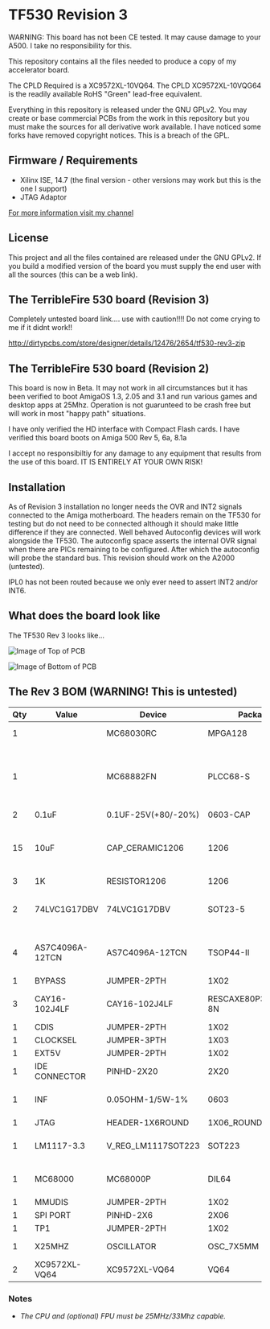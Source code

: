 # TF530 Revision 3

WARNING: This board has not been CE tested. It may cause damage to your A500. I take no responsibility for this. 

This repository contains all the files needed to produce a copy of my accelerator board.

The CPLD Required is a XC9572XL-10VQ64.  The CPLD XC9572XL-10VQG64 is the readily available RoHS "Green" lead-free equivalent.

Everything in this repository is released under the GNU GPLv2. You may create or base commercial PCBs from the work in this repository but you must make the sources for all derivative work available. I have noticed some forks have removed copyright notices. This is a breach of the GPL.

## Firmware / Requirements

  * Xilinx ISE, 14.7 (the final version - other versions may work but this is the one I support)
  * JTAG Adaptor

[For more information visit my channel](https://www.youtube.com/c/TerribleFire)

## License

This project and all the files contained are released under the GNU GPLv2. If you build a modified version of the board you must supply the end user with all the sources (this can be a web link).

## The TerribleFire 530 board (Revision 3)

Completely untested board link.... use with caution!!!! Do not come crying to me if it didnt work!!

http://dirtypcbs.com/store/designer/details/12476/2654/tf530-rev3-zip

## The TerribleFire 530 board (Revision 2)

This board is now in Beta. It may not work in all circumstances but it has been verified to boot AmigaOS 1.3, 2.05 and 3.1 and run various games and desktop apps at 25Mhz. Operation is not guarunteed to be crash free but will work in most "happy path" situations.

I have only verified the HD interface with Compact Flash cards.
I have verified this board boots on Amiga 500 Rev 5, 6a, 8.1a

I accept no responsibiltiy for any damage to any equipment that results from the use of this board. IT IS ENTIRELY AT YOUR OWN RISK!

## Installation

As of Revision 3 installation no longer needs the OVR and INT2 signals connected to the Amiga motherboard. The headers remain on the TF530 for testing but do not need to be connected although it should make little difference if they are connected. Well behaved Autoconfig devices will work alongside the TF530. The autoconfig space asserts the internal OVR signal when there are PICs remaining to be configured. After which the autoconfig will probe the standard bus. This revision should work on the A2000 (untested).

IPL0 has not been routed because we only ever need to assert INT2 and/or INT6.

## What does the board look like

The TF530 Rev 3 looks like...

![Image of Top of PCB](gerbers/tf530_rev3_top.png)

![Image of Bottom of PCB](gerbers/tf530_rev3_bottom.png)

## The Rev 3 BOM (WARNING! This is untested)

| Qty | Value           | Device             | Package              | Parts                                                            | Description                   |
|-----|-----------------|--------------------|----------------------|------------------------------------------------------------------|-------------------------------|
| 1   |                 | MC68030RC          | MPGA128              | IC1                                                              | 68030 PROCESSOR               |
| 1   |                 | MC68882FN          | PLCC68-S             | IC2                                                              | 68882 CO-PROCESSOR (FPU) + PLCC68 Thru Hole Socket |
| 2   | 0.1uF           | 0.1UF-25V(+80/-20%)| 0603-CAP             | C16, C17                                                         | CAP-00810                     |
| 15  | 10uF            | CAP_CERAMIC1206    | 1206                 | C1, C2, C3, C4, C5, C6, C7, C8, C9, C10, C11, C12, C13, C14, C15 | Ceramic Capacitors            |
| 3   | 1K              | RESISTOR1206       | 1206                 | R1, R2, R3                                                                  | Resistors                     |
| 2   | 74LVC1G17DBV    | 74LVC1G17DBV       | SOT23-5              | IC4, IC5                                                         | Single Schmitt-Trigger Buffer |
| 4   | AS7C4096A-12TCN | AS7C4096A-12TCN    | TSOP44-II            | IC6, IC7, IC8, IC9                                               | SRAM 512k x 8, 5V DO NOT USE ISSI Chips!!      |
| 1   | BYPASS          | JUMPER-2PTH        | 1X02                 | BYPASS                                                           | Jumper                        |
| 3   | CAY16-102J4LF   | CAY16-102J4LF      | RESCAXE80P320X160-8N | RN1, RN2, RN3                                                    | Res Thick Film Array 1K Ohm  |
| 1   | CDIS            | JUMPER-2PTH        | 1X02                 | JP5                                                              | Jumper                        |
| 1   | CLOCKSEL        | JUMPER-3PTH        | 1X03                 | JP1                                                              | Jumper                        |
| 1   | EXT5V           | JUMPER-2PTH        | 1X02                 | PWR1                                                             | Jumper                        |
| 1   | IDE CONNECTOR   | PINHD-2X20         | 2X20                 | IDECONNECTOR                                                     | PIN HEADER                    |
| 1   | INF             | 0.05OHM-1/5W-1%    | 0603                 | RCLKLOAD                                                         | Not Required - Experimental   |
| 1   | JTAG            | HEADER-1X6ROUND    | 1X06_ROUND           | JTAG                                                             | PIN HEADER                    |
| 1   | LM1117-3.3      | V_REG_LM1117SOT223 | SOT223               | IC3                                                              | 3.3V Voltage Regulator LM1117 |
| 1   | MC68000         | MC68000P           | DIL64                | X1                                                               | 68xxx CPU Slot Strip Headers  |
| 1   | MMUDIS          | JUMPER-2PTH        | 1X02                 | JP3                                                              | Jumper                        |
| 1   | SPI PORT        | PINHD-2X6          | 2X06                 | SPIPORT                                                          | PIN HEADER                    |
| 1   | TP1             | JUMPER-2PTH        | 1X02                 | TP1                                                              | Jumper                        |
| 1   | X25MHZ          | OSCILLATOR         | OSC_7X5MM            | OSC1                                                             | Oscillator e.g. 25MHz         |
| 2   | XC9572XL-VQ64   | XC9572XL-VQ64      | VQ64                 | XC9572XL(BUS), XC9572XL(RAM)                                     | Xilinx CPLD                   |

### Notes

* _The CPU and (optional) FPU must be 25MHz/33Mhz capable._
